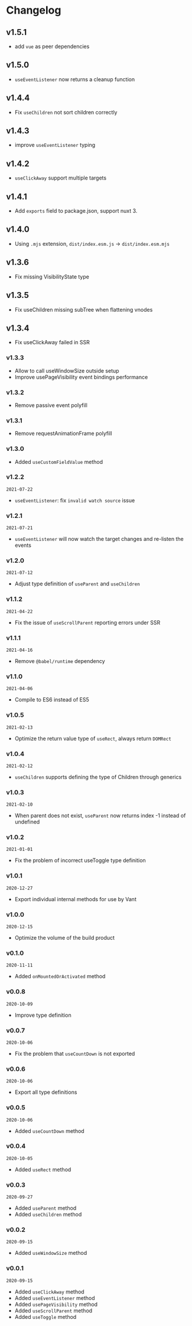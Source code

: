 # Changelog

## v1.5.1

- add `vue` as peer dependencies

## v1.5.0

- `useEventListener` now returns a cleanup function

## v1.4.4

- Fix `useChildren` not sort children correctly

## v1.4.3

- improve `useEventListener` typing

## v1.4.2

- `useClickAway` support multiple targets

## v1.4.1

- Add `exports` field to package.json, support nuxt 3.

## v1.4.0

- Using `.mjs` extension, `dist/index.esm.js` -> `dist/index.esm.mjs`

## v1.3.6

- Fix missing VisibilityState type

## v1.3.5

- Fix useChildren missing subTree when flattening vnodes

## v1.3.4

- Fix useClickAway failed in SSR

### v1.3.3

- Allow to call useWindowSize outside setup
- Improve usePageVisibility event bindings performance

### v1.3.2

- Remove passive event polyfill

### v1.3.1

- Remove requestAnimationFrame polyfill

### v1.3.0

- Added `useCustomFieldValue` method

### v1.2.2

`2021-07-22`

- `useEventListener`: fix `invalid watch source` issue

### v1.2.1

`2021-07-21`

- `useEventListener` will now watch the target changes and re-listen the events

### v1.2.0

`2021-07-12`

- Adjust type definition of `useParent` and `useChildren`

### v1.1.2

`2021-04-22`

- Fix the issue of `useScrollParent` reporting errors under SSR

### v1.1.1

`2021-04-16`

- Remove `@babel/runtime` dependency

### v1.1.0

`2021-04-06`

- Compile to ES6 instead of ES5

### v1.0.5

`2021-02-13`

- Optimize the return value type of `useRect`, always return `DOMRect`

### v1.0.4

`2021-02-12`

- `useChildren` supports defining the type of Children through generics

### v1.0.3

`2021-02-10`

- When parent does not exist, `useParent` now returns index -1 instead of undefined

### v1.0.2

`2021-01-01`

- Fix the problem of incorrect useToggle type definition

### v1.0.1

`2020-12-27`

- Export individual internal methods for use by Vant

### v1.0.0

`2020-12-15`

- Optimize the volume of the build product

### v0.1.0

`2020-11-11`

- Added `onMountedOrActivated` method

### v0.0.8

`2020-10-09`

- Improve type definition

### v0.0.7

`2020-10-06`

- Fix the problem that `useCountDown` is not exported

### v0.0.6

`2020-10-06`

- Export all type definitions

### v0.0.5

`2020-10-06`

- Added `useCountDown` method

### v0.0.4

`2020-10-05`

- Added `useRect` method

### v0.0.3

`2020-09-27`

- Added `useParent` method
- Added `useChildren` method

### v0.0.2

`2020-09-15`

- Added `useWindowSize` method

### v0.0.1

`2020-09-15`

- Added `useClickAway` method
- Added `useEventListener` method
- Added `usePageVisibility` method
- Added `useScrollParent` method
- Added `useToggle` method
